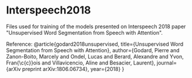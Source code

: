 # Interspeech2018

Files used for training of the models presented on Interspeech 2018 paper "Unsupervised Word Segmentation from Speech with Attention".

Reference:
@article{godard2018unsupervised,
  title={Unsupervised Word Segmentation from Speech with Attention},
  author={Godard, Pierre and Zanon-Boito, Marcely and Ondel, Lucas and Berard, Alexandre and Yvon, Fran{\c{c}}ois and Villavicencio, Aline and Besacier, Laurent},
  journal={arXiv preprint arXiv:1806.06734},
  year={2018}
}
